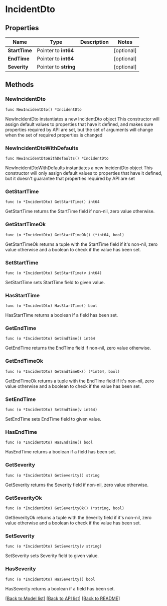 # IncidentDto

## Properties

Name | Type | Description | Notes
------------ | ------------- | ------------- | -------------
**StartTime** | Pointer to **int64** |  | [optional] 
**EndTime** | Pointer to **int64** |  | [optional] 
**Severity** | Pointer to **string** |  | [optional] 

## Methods

### NewIncidentDto

`func NewIncidentDto() *IncidentDto`

NewIncidentDto instantiates a new IncidentDto object
This constructor will assign default values to properties that have it defined,
and makes sure properties required by API are set, but the set of arguments
will change when the set of required properties is changed

### NewIncidentDtoWithDefaults

`func NewIncidentDtoWithDefaults() *IncidentDto`

NewIncidentDtoWithDefaults instantiates a new IncidentDto object
This constructor will only assign default values to properties that have it defined,
but it doesn't guarantee that properties required by API are set

### GetStartTime

`func (o *IncidentDto) GetStartTime() int64`

GetStartTime returns the StartTime field if non-nil, zero value otherwise.

### GetStartTimeOk

`func (o *IncidentDto) GetStartTimeOk() (*int64, bool)`

GetStartTimeOk returns a tuple with the StartTime field if it's non-nil, zero value otherwise
and a boolean to check if the value has been set.

### SetStartTime

`func (o *IncidentDto) SetStartTime(v int64)`

SetStartTime sets StartTime field to given value.

### HasStartTime

`func (o *IncidentDto) HasStartTime() bool`

HasStartTime returns a boolean if a field has been set.

### GetEndTime

`func (o *IncidentDto) GetEndTime() int64`

GetEndTime returns the EndTime field if non-nil, zero value otherwise.

### GetEndTimeOk

`func (o *IncidentDto) GetEndTimeOk() (*int64, bool)`

GetEndTimeOk returns a tuple with the EndTime field if it's non-nil, zero value otherwise
and a boolean to check if the value has been set.

### SetEndTime

`func (o *IncidentDto) SetEndTime(v int64)`

SetEndTime sets EndTime field to given value.

### HasEndTime

`func (o *IncidentDto) HasEndTime() bool`

HasEndTime returns a boolean if a field has been set.

### GetSeverity

`func (o *IncidentDto) GetSeverity() string`

GetSeverity returns the Severity field if non-nil, zero value otherwise.

### GetSeverityOk

`func (o *IncidentDto) GetSeverityOk() (*string, bool)`

GetSeverityOk returns a tuple with the Severity field if it's non-nil, zero value otherwise
and a boolean to check if the value has been set.

### SetSeverity

`func (o *IncidentDto) SetSeverity(v string)`

SetSeverity sets Severity field to given value.

### HasSeverity

`func (o *IncidentDto) HasSeverity() bool`

HasSeverity returns a boolean if a field has been set.


[[Back to Model list]](../README.md#documentation-for-models) [[Back to API list]](../README.md#documentation-for-api-endpoints) [[Back to README]](../README.md)



